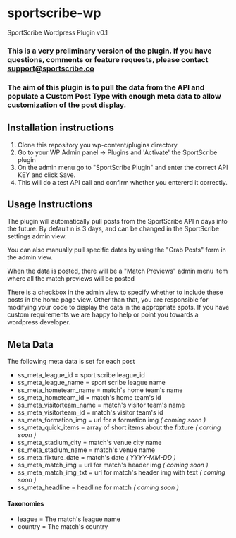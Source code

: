 # sportscribe-wp
SportScribe Wordpress Plugin v0.1

### This is a very preliminary version of the plugin. If you have questions, comments or feature requests, please contact support@sportscribe.co

### The aim of this plugin is to pull the data from the API and populate a Custom Post Type with enough meta data to allow customization of the post display.


## Installation instructions

1. Clone this repository you wp-content/plugins directory
1. Go to your WP Admin panel -> Plugins and 'Activate' the SportScribe plugin
1. On the admin menu go to "SportScribe Plugin" and enter the correct API KEY and click Save. 
  1. This will do a test API call and confirm whether you entererd it correctly.


## Usage Instructions

The plugin will automatically pull posts from the SportScribe API n days into the future. By default n is 3 days, and can be changed in the SportScribe settings admin view.

You can also manually pull specific dates by using the "Grab Posts" form in the admin view.

When the data is posted, there will be a "Match Previews" admin menu item where all the match previews will be posted

There is a checkbox in the admin view to specify whether to include these posts in the home page view. Other than that, you are responsible for modifying your code to display the data in the appropriate spots. If you have custom requirements we are happy to help or point you towards a wordpress developer.

## Meta Data

The following meta data is set for each post

* ss_meta_league_id = sport scribe league_id
* ss_meta_league_name = sport scribe league name
* ss_meta_hometeam_name = match's home team's name
* ss_meta_hometeam_id = match's home team's id
* ss_meta_visitorteam_name = match's visitor team's name
* ss_meta_visitorteam_id = match's visitor team's id
* ss_meta_formation_img = url for a formation img *( coming soon )*
* ss_meta_quick_items = array of short items about the fixture *( coming soon )*
* ss_meta_stadium_city = match's venue city name
* ss_meta_stadium_name = match's venue name
* ss_meta_fixture_date = match's date *( YYYY-MM-DD )*
* ss_meta_match_img = url for match's header img *( coming soon )*
* ss_meta_match_img_txt = url for match's header img with text *( coming soon )*
* ss_meta_headline = headline for match *( coming soon )*

#### Taxonomies

* league = The match's league name
* country = The match's country

